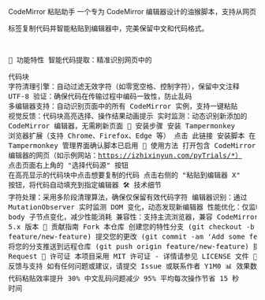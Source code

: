 CodeMirror 粘贴助手
一个专为 CodeMirror 编辑器设计的油猴脚本，支持从网页<pre>标签复制代码并智能粘贴到编辑器中，完美保留中文和代码格式。


🌟 功能特性
智能代码提取：精准识别网页中的<pre>代码块
字符清理引擎：自动过滤无效字符（如零宽空格、控制字符），保留中文注释
UTF-8 验证：确保代码在传输过程中编码一致性，防止乱码
多编辑器支持：自动识别页面中的所有 CodeMirror 实例，支持一键粘贴
视觉反馈：代码块高亮选择、操作结果动画提示
实时监测：动态识别新添加的 CodeMirror 编辑器，无需刷新页面
🚀 安装步骤
安装 Tampermonkey 浏览器扩展（支持 Chrome、Firefox、Edge 等）
点击 此链接 安装脚本
在 Tampermonkey 管理界面确认脚本已启用
📖 使用方法
打开包含 CodeMirror 编辑器的网页（如示例网站：https://izhixinyun.com/pyTrials/*）
点击页面右上角的 "选择代码源" 按钮
在高亮显示的代码块中点击想要复制的代码
点击右侧的 "粘贴到编辑器 X" 按钮，将代码自动填充到指定编辑器
🛠 技术细节
字符处理：采用多阶段清理算法，确保仅保留有效代码字符
编辑器识别：通过 MutationObserver 实时监测 DOM 变化，动态发现新编辑器
性能优化：仅监听 body 子节点变化，减少性能消耗
兼容性：支持主流浏览器，兼容 CodeMirror 5.x 版本
🤝 贡献指南
Fork 本仓库
创建您的特性分支 (git checkout -b feature/new-feature)
提交您的更改 (git commit -am 'Add some feature')
将您的分支推送到远程仓库 (git push origin feature/new-feature)
提交 Pull Request
📄 许可证
本项目采用 MIT 许可证 - 详情请参见 LICENSE 文件
💬 反馈与支持
如有任何问题或建议，请提交 Issue 或联系作者 Y1M0
📊 效果数据
代码粘贴效率提升 30%
中文乱码问题减少 95%
平均每次操作节省 15 秒 时间
